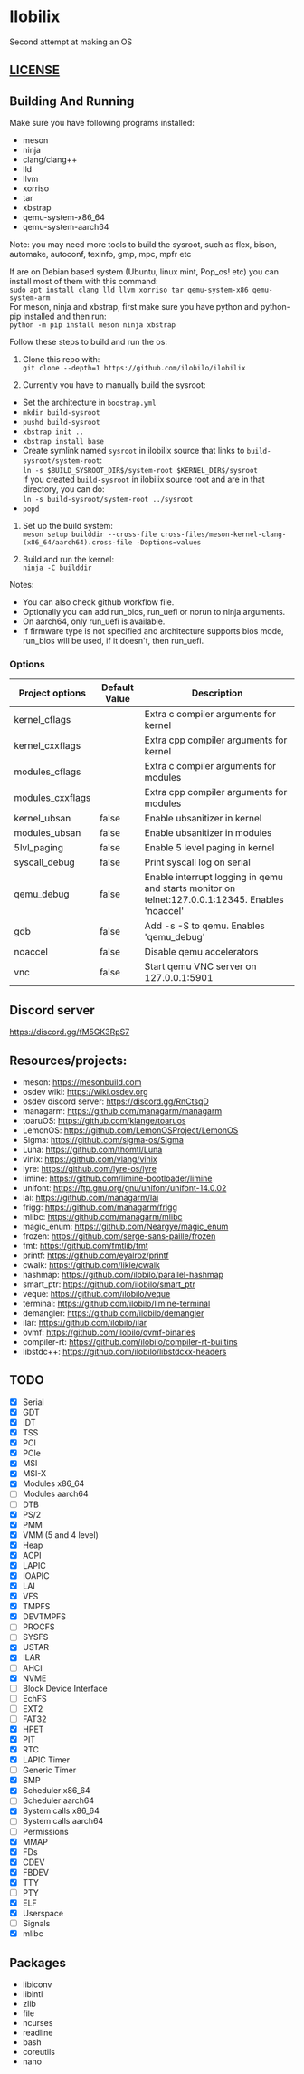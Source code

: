 # Ilobilix
Second attempt at making an OS

## [LICENSE](LICENSE)

## Building And Running

Make sure you have following programs installed:
* meson
* ninja
* clang/clang++
* lld
* llvm
* xorriso
* tar
* xbstrap
* qemu-system-x86_64
* qemu-system-aarch64

Note: you may need more tools to build the sysroot, such as flex, bison, automake, autoconf, texinfo, gmp, mpc, mpfr etc

<!-- On debian based systems, I recommend installing llvm, clang and lld from here: https://apt.llvm.org\ -->
If are on Debian based system (Ubuntu, linux mint, Pop_os! etc) you can install most of them with this command:\
``sudo apt install clang lld llvm xorriso tar qemu-system-x86 qemu-system-arm``\
For meson, ninja and xbstrap, first make sure you have python and python-pip installed and then run:\
``python -m pip install meson ninja xbstrap``

Follow these steps to build and run the os:
1. Clone this repo with:\
``git clone --depth=1 https://github.com/ilobilo/ilobilix``

1. Currently you have to manually build the sysroot:
* Set the architecture in `boostrap.yml`
* ``mkdir build-sysroot``
* ``pushd build-sysroot``
* ``xbstrap init ..``
* ``xbstrap install base``
* Create symlink named ``sysroot`` in ilobilix source that links to ``build-sysroot/system-root``:\
``ln -s $BUILD_SYSROOT_DIR$/system-root $KERNEL_DIR$/sysroot``\
If you created ``build-sysroot`` in ilobilix source root and are in that directory, you can do:\
``ln -s build-sysroot/system-root ../sysroot``
* ``popd``

1. Set up the build system:\
``meson setup builddir --cross-file cross-files/meson-kernel-clang-(x86_64/aarch64).cross-file -Doptions=values``

1. Build and run the kernel:\
``ninja -C builddir``

Notes:
* You can also check github workflow file.
* Optionally you can add run_bios, run_uefi or norun to ninja arguments.
* On aarch64, only run_uefi is available.
* If firmware type is not specified and architecture supports bios mode, run_bios will be used, if it doesn't, then run_uefi.

### Options

|  Project options  | Default Value |               Description                |
| ----------------- | ------------- | ---------------------------------------- |
| kernel_cflags     |               | Extra c compiler arguments for kernel    |
| kernel_cxxflags   |               | Extra cpp compiler arguments for kernel  |
| modules_cflags    |               | Extra c compiler arguments for modules   |
| modules_cxxflags  |               | Extra cpp compiler arguments for modules |
| kernel_ubsan      | false         | Enable ubsanitizer in kernel             |
| modules_ubsan     | false         | Enable ubsanitizer in modules            |
| 5lvl_paging       | false         | Enable 5 level paging in kernel          |
| syscall_debug     | false         | Print syscall log on serial              |
| qemu_debug        | false         | Enable interrupt logging in qemu and starts monitor on telnet:127.0.0.1:12345. Enables 'noaccel' |
| gdb               | false         | Add -s -S to qemu. Enables 'qemu_debug'  |
| noaccel           | false         | Disable qemu accelerators                |
| vnc               | false         | Start qemu VNC server on 127.0.0.1:5901  |

## Discord server
https://discord.gg/fM5GK3RpS7

## Resources/projects:
* meson: https://mesonbuild.com
* osdev wiki: https://wiki.osdev.org
* osdev discord server: https://discord.gg/RnCtsqD
* managarm: https://github.com/managarm/managarm
* toaruOS: https://github.com/klange/toaruos
* LemonOS: https://github.com/LemonOSProject/LemonOS
* Sigma: https://github.com/sigma-os/Sigma
* Luna: https://github.com/thomtl/Luna
* vinix: https://github.com/vlang/vinix
* lyre: https://github.com/lyre-os/lyre
* limine: https://github.com/limine-bootloader/limine
* unifont: https://ftp.gnu.org/gnu/unifont/unifont-14.0.02
* lai: https://github.com/managarm/lai
* frigg: https://github.com/managarm/frigg
* mlibc: https://github.com/managarm/mlibc
* magic_enum: https://github.com/Neargye/magic_enum
* frozen: https://github.com/serge-sans-paille/frozen
* fmt: https://github.com/fmtlib/fmt
* printf: https://github.com/eyalroz/printf
* cwalk: https://github.com/likle/cwalk
* hashmap: https://github.com/ilobilo/parallel-hashmap
* smart_ptr: https://github.com/ilobilo/smart_ptr
* veque: https://github.com/ilobilo/veque
* terminal: https://github.com/ilobilo/limine-terminal
* demangler: https://github.com/ilobilo/demangler
* ilar: https://github.com/ilobilo/ilar
* ovmf: https://github.com/ilobilo/ovmf-binaries
* compiler-rt: https://github.com/ilobilo/compiler-rt-builtins
* libstdc++: https://github.com/ilobilo/libstdcxx-headers

## TODO

- [x] Serial
- [x] GDT
- [x] IDT
- [x] TSS
- [x] PCI
- [x] PCIe
- [x] MSI
- [x] MSI-X
- [x] Modules x86_64
- [ ] Modules aarch64
- [ ] DTB
- [x] PS/2
- [x] PMM
- [x] VMM (5 and 4 level)
- [x] Heap
- [x] ACPI
- [x] LAPIC
- [x] IOAPIC
- [x] LAI
- [x] VFS
- [x] TMPFS
- [x] DEVTMPFS
- [ ] PROCFS
- [ ] SYSFS
- [x] USTAR
- [x] ILAR
- [ ] AHCI
- [x] NVME
- [ ] Block Device Interface
- [ ] EchFS
- [ ] EXT2
- [ ] FAT32
- [x] HPET
- [x] PIT
- [x] RTC
- [x] LAPIC Timer
- [ ] Generic Timer
- [x] SMP
- [x] Scheduler x86_64
- [ ] Scheduler aarch64
- [x] System calls x86_64
- [ ] System calls aarch64
- [ ] Permissions
- [x] MMAP
- [x] FDs
- [x] CDEV
- [x] FBDEV
- [x] TTY
- [ ] PTY
- [x] ELF
- [x] Userspace
- [ ] Signals
- [x] mlibc

## Packages

* libiconv
* libintl
* zlib
* file
* ncurses
* readline
* bash
* coreutils
* nano